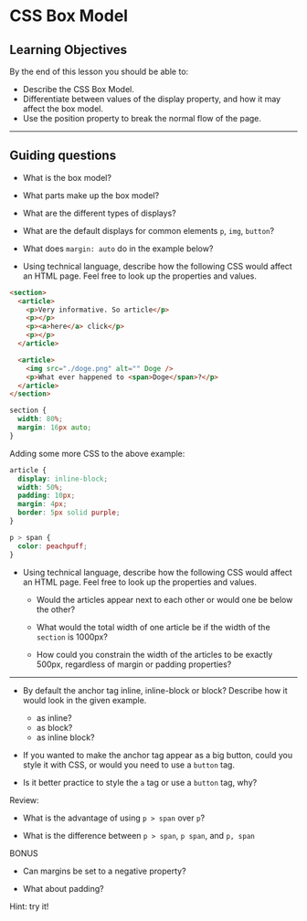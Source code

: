 # CSS Box Model

## Learning Objectives

By the end of this lesson you should be able to:

- Describe the CSS Box Model.
- Differentiate between values of the display property, and how it may affect the box model.
- Use the position property to break the normal flow of the page.

---

## Guiding questions

- What is the box model?

- What parts make up the box model?

- What are the different types of displays?

- What are the default displays for common elements `p`, `img`, `button`?

- What does `margin: auto` do in the example below?

- Using technical language, describe how the following CSS would affect an HTML page. Feel free to look up the properties and values.

```html
<section>
  <article>
    <p>Very informative. So article</p>
    <p></p>
    <p><a>here</a> click</p>
    <p></p>
  </article>

  <article>
    <img src="./doge.png" alt="" Doge />
    <p>What ever happened to <span>Doge</span>?</p>
  </article>
</section>
```

```css
section {
  width: 80%;
  margin: 16px auto;
}
```

Adding some more CSS to the above example:

```css
article {
  display: inline-block;
  width: 50%;
  padding: 10px;
  margin: 4px;
  border: 5px solid purple;
}

p > span {
  color: peachpuff;
}
```

- Using technical language, describe how the following CSS would affect an HTML page. Feel free to look up the properties and values.

  - Would the articles appear next to each other or would one be below the other?

  - What would the total width of one article be if the width of the `section` is 1000px?

  - How could you constrain the width of the articles to be exactly 500px, regardless of margin or padding properties?

<hr>

- By default the anchor tag inline, inline-block or block? Describe how it would look in the given example.

  - as inline?
  - as block?
  - as inline block?

- If you wanted to make the anchor tag appear as a big button, could you style it with CSS, or would you need to use a `button` tag.

- Is it better practice to style the `a` tag or use a `button` tag, why?

Review:

- What is the advantage of using `p > span` over `p`?

- What is the difference between `p > span`, `p span`, and `p, span`

BONUS

- Can margins be set to a negative property?

- What about padding?

Hint: try it!
